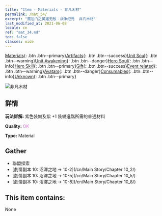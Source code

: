 ```yaml
---
title: "Item - Materials - 非凡木材"
permalink: /mat_34/
excerpt: "魔法门之英雄无敌：战争纪元  非凡木材"
last_modified_at: 2021-06-08
locale: cn
ref: "mat_34.md"
toc: false
classes: wide
---
```

 [Materials](/ItemsCN/){: .btn .btn--primary}[Artifacts](/ItemsCN/Artifacts/){: .btn .btn--success}[Unit Soul](/ItemsCN/UnitSoul/){: .btn .btn--warning}[Unit Awakening](/ItemsCN/UnitAwakening/){: .btn .btn--danger}[Hero Soul](/ItemsCN/HeroSoul/){: .btn .btn--info}[Hero Skill](/ItemsCN/HeroSkill/){: .btn .btn--primary}[Gift](/ItemsCN/Gift/){: .btn .btn--success}[Event related](/ItemsCN/Events/){: .btn .btn--warning}[Avatars](/ItemsCN/Avatars/){: .btn .btn--danger}[Consumables](/ItemsCN/Consumables/){: .btn .btn--info}[Unknown](/ItemsCN/Unknown/){: .btn .btn--primary}

 ![非凡木材](/images/t/i_cailiao_mucai2.png)

## 詳情
 **玩法詳解:** 紫色裝備及紫 +1 裝備進階所需的普通材料

 **Quality:** <span style="color: #DA70D6">OK</span>

 **Type:** Material

## Gather

*    聯盟探索 
*    [劇情副本 10: 沼澤之地 -> 10-2](/cn/Main Story/Chapter 10_2/) 
*    [劇情副本 10: 沼澤之地 -> 10-5](/cn/Main Story/Chapter 10_5/) 
*    [劇情副本 10: 沼澤之地 -> 10-8](/cn/Main Story/Chapter 10_8/) 

## This item contains:

  None

